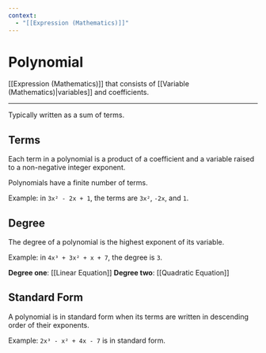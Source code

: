 ```yaml
---
context:
  - "[[Expression (Mathematics)]]"
---
```


# Polynomial

[[Expression (Mathematics)]] that consists of [[Variable (Mathematics)|variables]] and coefficients.

---

Typically written as a sum of terms.

## Terms

Each term in a polynomial is a product of a coefficient and a variable raised to a non-negative integer exponent.

Polynomials have a finite number of terms.

Example: in `3x² - 2x + 1`, the terms are `3x²`, `-2x`, and `1`.

## Degree

The degree of a polynomial is the highest exponent of its variable.

Example: in `4x³ + 3x² + x + 7`, the degree is `3`.

**Degree one**: [[Linear Equation]]
**Degree two**: [[Quadratic Equation]]

## Standard Form

A polynomial is in standard form when its terms are written in descending order of their exponents.

Example: `2x³ - x² + 4x - 7` is in standard form.
